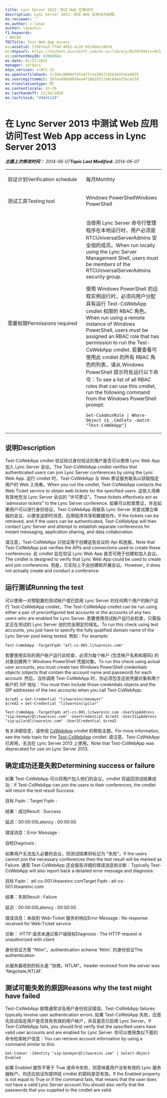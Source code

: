 ```yaml
---
title: Lync Server 2013：测试 Web 应用访问
description: Lync Server 2013：测试 Web 应用访问权限。
ms.reviewer: ''
ms.author: v-lanac
author: lanachin
f1.keywords:
- NOCSH
TOCTitle: Test Web App access
ms:assetid: 17d67ea3-f74d-4952-ac2b-92c0dacc8014
ms:mtpsurl: https://technet.microsoft.com/en-us/library/Dn767944(v=OCS.15)
ms:contentKeyID: 63969584
ms.date: 01/27/2015
manager: serdars
mtps_version: v=OCS.15
ms.openlocfilehash: fc3bbc8008df4fe47fc5a39571356383fe5a6035
ms.sourcegitcommit: 36fee89bb887bea4f18b19f17a8c69daf5bc423d
ms.translationtype: MT
ms.contentlocale: zh-CN
ms.lasthandoff: 11/26/2020
ms.locfileid: "49441128"
---
```

# <a name="test-web-app-access-in-lync-server-2013"></a><span data-ttu-id="223fd-103">在 Lync Server 2013 中测试 Web 应用访问</span><span class="sxs-lookup"><span data-stu-id="223fd-103">Test Web App access in Lync Server 2013</span></span>

<div data-xmlns="http://www.w3.org/1999/xhtml">

<div class="topic" data-xmlns="http://www.w3.org/1999/xhtml" data-msxsl="urn:schemas-microsoft-com:xslt" data-cs="https://msdn.microsoft.com/">

<div data-asp="https://msdn2.microsoft.com/asp">



</div>

<div id="mainSection">

<div id="mainBody"><span data-ttu-id="223fd-104">

<span> </span></span><span class="sxs-lookup"><span data-stu-id="223fd-104">

<span> </span></span></span>

<span data-ttu-id="223fd-105">_**主题上次修改时间：** 2014-06-07_</span><span class="sxs-lookup"><span data-stu-id="223fd-105">_**Topic Last Modified:** 2014-06-07_</span></span>


<table>
<colgroup>
<col style="width: 50%" />
<col style="width: 50%" />
</colgroup>
<tbody>
<tr class="odd">
<td><p><span data-ttu-id="223fd-106">验证计划</span><span class="sxs-lookup"><span data-stu-id="223fd-106">Verification schedule</span></span></p></td>
<td><p><span data-ttu-id="223fd-107">每月</span><span class="sxs-lookup"><span data-stu-id="223fd-107">Monthly</span></span></p></td>
</tr>
<tr class="even">
<td><p><span data-ttu-id="223fd-108">测试工具</span><span class="sxs-lookup"><span data-stu-id="223fd-108">Testing tool</span></span></p></td>
<td><p><span data-ttu-id="223fd-109">Windows PowerShell</span><span class="sxs-lookup"><span data-stu-id="223fd-109">Windows PowerShell</span></span></p></td>
</tr>
<tr class="odd">
<td><p><span data-ttu-id="223fd-110">需要权限</span><span class="sxs-lookup"><span data-stu-id="223fd-110">Permissions required</span></span></p></td>
<td><p><span data-ttu-id="223fd-111">当使用 Lync Server 命令行管理程序在本地运行时，用户必须是 RTCUniversalServerAdmins 安全组的成员。</span><span class="sxs-lookup"><span data-stu-id="223fd-111">When run locally using the Lync Server Management Shell, users must be members of the RTCUniversalServerAdmins security group.</span></span></p>
<p><span data-ttu-id="223fd-112">使用 Windows PowerShell 的远程实例运行时，必须向用户分配具有运行 Test-CsWebApp cmdlet 权限的 RBAC 角色。</span><span class="sxs-lookup"><span data-stu-id="223fd-112">When run using a remote instance of Windows PowerShell, users must be assigned an RBAC role that has permission to run the Test-CsWebApp cmdlet.</span></span> <span data-ttu-id="223fd-113">若要查看可使用此 cmdlet 的所有 RBAC 角色的列表，请从 Windows PowerShell 提示符处运行以下命令：</span><span class="sxs-lookup"><span data-stu-id="223fd-113">To see a list of all RBAC roles that can use this cmdlet, run the following command from the Windows PowerShell prompt:</span></span></p>
<pre><code>Get-CsAdminRole | Where-Object {$_.Cmdlets -match &quot;Test-CsWebApp&quot;}</code></pre></td>
</tr>
</tbody>
</table>


<div>

## <a name="description"></a><span data-ttu-id="223fd-114">说明</span><span class="sxs-lookup"><span data-stu-id="223fd-114">Description</span></span>

<span data-ttu-id="223fd-115">Test-CsWebApp cmdlet 验证经过身份验证的用户是否可以使用 Lync Web App 加入 Lync Server 会议。</span><span class="sxs-lookup"><span data-stu-id="223fd-115">The Test-CsWebApp cmdlet verifies that authenticated users can join Lync Server conferences by using the Lync Web App.</span></span> <span data-ttu-id="223fd-116">运行 cmdlet 时，Test-CsWebApp 与 Web 票证服务联系以获取指定用户的 Web 入场券。</span><span class="sxs-lookup"><span data-stu-id="223fd-116">When you run the cmdlet, Test-CsWebApp contacts the Web Ticket service to obtain web tickets for the specified users.</span></span> <span data-ttu-id="223fd-117">这些入场券有效地充当 Lync Server 会议的 "许可票证"。</span><span class="sxs-lookup"><span data-stu-id="223fd-117">These tickets effectively act as ‘admission tickets” to the Lync Server conference.</span></span> <span data-ttu-id="223fd-118">如果可以检索票证，并且如果用户可以进行身份验证，Test-CsWebApp 将联系 Lync Server 并尝试建立单独的会议，以便发送即时消息、应用程序共享和数据协作。</span><span class="sxs-lookup"><span data-stu-id="223fd-118">If the tickets can be retrieved, and if the users can be authenticated, Test-CsWebApp will then contact Lync Server and attempt to establish separate conferences for instant messaging, application sharing, and data collaboration.</span></span>

<span data-ttu-id="223fd-119">请注意，Test-CsWebApp 只验证用于创建这些会议的 Api 和连接。</span><span class="sxs-lookup"><span data-stu-id="223fd-119">Note that Test-CsWebApp just verifies the APIs and connections used to create these conferences.</span></span> <span data-ttu-id="223fd-120">此 cmdlet 旨在验证 Lync Web App 是否可用于创建和加入会议。</span><span class="sxs-lookup"><span data-stu-id="223fd-120">The cmdlet is designed to verify that Lync Web App could be used to create and join conferences.</span></span> <span data-ttu-id="223fd-121">但是，它实际上不会创建和开展会议。</span><span class="sxs-lookup"><span data-stu-id="223fd-121">However,, it does not actually create and conduct a conference.</span></span>

</div>

<div>

## <a name="running-the-test"></a><span data-ttu-id="223fd-122">运行测试</span><span class="sxs-lookup"><span data-stu-id="223fd-122">Running the test</span></span>

<span data-ttu-id="223fd-123">可以使用一对预配置的测试帐户或已启用 Lync Server 的任何两个用户的帐户运行 Test-CsWebApp cmdlet。</span><span class="sxs-lookup"><span data-stu-id="223fd-123">The Test-CsWebApp cmdlet can be run using either a pair of preconfigured test accounts or the accounts of any two users who are enabled for Lync Server.</span></span> <span data-ttu-id="223fd-124">若要使用测试帐户运行此检查，只需指定正在测试的 Lync Server 池的完全限定的域名。</span><span class="sxs-lookup"><span data-stu-id="223fd-124">To run this check using test accounts, you just have to specify the fully qualified domain name of the Lync Server pool being tested.</span></span> <span data-ttu-id="223fd-125">例如：</span><span class="sxs-lookup"><span data-stu-id="223fd-125">For example:</span></span>

    Test-CsWebApp -TargetFqdn "atl-cs-001.litwareinc.com"

<span data-ttu-id="223fd-126">若要使用实际的用户帐户运行此检查，必须为每个帐户 (包含帐户名称和密码) 的对象创建两个 Windows PowerShell 凭据对象。</span><span class="sxs-lookup"><span data-stu-id="223fd-126">To run this check using actual user accounts, you must create two Windows PowerShell credentials objects (objects that contain the account name and password) for each account.</span></span> <span data-ttu-id="223fd-127">然后，当你调用 Test-CsWebApp 时，你必须包含这些凭据对象和两个帐户的 SIP 地址：</span><span class="sxs-lookup"><span data-stu-id="223fd-127">You must then include those credentials objects and the SIP addresses of the two accounts when you call Test-CsWebApp:</span></span>

    $cred1 = Get-Credential "litwareinc\kenmyer"
    $cred2 = Get-Credential "litwareinc\pilar"
    
    Test-CsWebApp -TargetFqdn atl-cs-001.litwareinc.com -UserSipAddress "sip:kenmyer@litwareinc.com" -UserCredential $cred1 -User2SipAddress "sip:pilar@litwareinc.com" -User2Credential $cred2

<span data-ttu-id="223fd-128">有关详细信息，请参阅 [CsWebApp](https://docs.microsoft.com/powershell/module/skype/Test-CsWebApp) cmdlet 的帮助主题。</span><span class="sxs-lookup"><span data-stu-id="223fd-128">For more information, see the help topic for the [Test-CsWebApp](https://docs.microsoft.com/powershell/module/skype/Test-CsWebApp) cmdlet.</span></span> <span data-ttu-id="223fd-129">请注意，Test-CsWebApp 已弃用，无法在 Lync Server 2013 上使用。</span><span class="sxs-lookup"><span data-stu-id="223fd-129">Note that Test-CsWebApp was deprecated for use on Lync Server 2013.</span></span>

</div>

<div>

## <a name="determining-success-or-failure"></a><span data-ttu-id="223fd-130">确定成功还是失败</span><span class="sxs-lookup"><span data-stu-id="223fd-130">Determining success or failure</span></span>

<span data-ttu-id="223fd-131">如果 Test-CsWebApp 可以将用户加入他们的会议，cmdlet 将返回测试结果成功：</span><span class="sxs-lookup"><span data-stu-id="223fd-131">If Test-CsWebApp can join the users to their conferences, the cmdlet will return the test result Success:</span></span>

<span data-ttu-id="223fd-132">目标 Fqdn：</span><span class="sxs-lookup"><span data-stu-id="223fd-132">Target Fqdn :</span></span>

<span data-ttu-id="223fd-133">结果：成功</span><span class="sxs-lookup"><span data-stu-id="223fd-133">Result : Success</span></span>

<span data-ttu-id="223fd-134">延迟：00:00:00</span><span class="sxs-lookup"><span data-stu-id="223fd-134">Latency : 00:00:00</span></span>

<span data-ttu-id="223fd-135">错误消息：</span><span class="sxs-lookup"><span data-stu-id="223fd-135">Error Message :</span></span>

<span data-ttu-id="223fd-136">自检</span><span class="sxs-lookup"><span data-stu-id="223fd-136">Diagnosis :</span></span>

<span data-ttu-id="223fd-137">如果用户无法加入必要的会议，则测试结果将标记为 "失败"。</span><span class="sxs-lookup"><span data-stu-id="223fd-137">If the users cannot join the necessary conferences then the test result will be marked as Failure.</span></span> <span data-ttu-id="223fd-138">通常 Test-CsWebApp 还会报告详细的错误消息和诊断：</span><span class="sxs-lookup"><span data-stu-id="223fd-138">Typically Test-CsWebApp will also report back a detailed error message and diagnosis:</span></span>

<span data-ttu-id="223fd-139">目标 Fqdn： atl-cs-001.litwareinc.com</span><span class="sxs-lookup"><span data-stu-id="223fd-139">Target Fqdn : atl-cs-001.litwareinc.com</span></span>

<span data-ttu-id="223fd-140">结果：失败</span><span class="sxs-lookup"><span data-stu-id="223fd-140">Result : Failure</span></span>

<span data-ttu-id="223fd-141">延迟：00:00:00</span><span class="sxs-lookup"><span data-stu-id="223fd-141">Latency : 00:00:00</span></span>

<span data-ttu-id="223fd-142">错误消息：未收到 Web-Ticket 服务的响应</span><span class="sxs-lookup"><span data-stu-id="223fd-142">Error Message : No response received for Web-Ticket service</span></span>

<span data-ttu-id="223fd-143">诊断： HTTP 请求未通过客户端授权</span><span class="sxs-lookup"><span data-stu-id="223fd-143">Diagnosis : The HTTP request is unauthorized with client</span></span>

<span data-ttu-id="223fd-144">身份验证方案 "Ntlm"。</span><span class="sxs-lookup"><span data-stu-id="223fd-144">authentication scheme 'Ntlm'.</span></span> <span data-ttu-id="223fd-145">的身份验证</span><span class="sxs-lookup"><span data-stu-id="223fd-145">The authentication</span></span>

<span data-ttu-id="223fd-146">从服务器收到的标头是 "协商，NTLM"。</span><span class="sxs-lookup"><span data-stu-id="223fd-146">header received from the server was 'Negotiate,NTLM'.</span></span>

</div>

<div>

## <a name="reasons-why-the-test-might-have-failed"></a><span data-ttu-id="223fd-147">测试可能失败的原因</span><span class="sxs-lookup"><span data-stu-id="223fd-147">Reasons why the test might have failed</span></span>

<span data-ttu-id="223fd-148">Test-CsWebApp 故障通常涉及用户身份验证错误。</span><span class="sxs-lookup"><span data-stu-id="223fd-148">Test-CsWebApp failures typically involve user authentication errors.</span></span> <span data-ttu-id="223fd-149">如果 Test-CsWebApp 失败，应首先验证指定用户是否具有有效的用户帐户，并且是否已启用 Lync Server。</span><span class="sxs-lookup"><span data-stu-id="223fd-149">If Test-CsWebApp fails, you should first verify that the specified users have valid user accounts and are enabled for Lync Server.</span></span> <span data-ttu-id="223fd-150">你可以使用类似下面的命令检索帐户信息：</span><span class="sxs-lookup"><span data-stu-id="223fd-150">You can retrieve account information by using a command similar to this:</span></span>

    Get-CsUser -Identity "sip:kenmyer@litwareinc.com" | Select-Object Enabled

<span data-ttu-id="223fd-151">如果 Enabled 属性不等于 True 或命令失败，则意味着用户没有有效的 Lync 服务器帐户。你还应验证你提供给 cmdlet 的密码是否有效。</span><span class="sxs-lookup"><span data-stu-id="223fd-151">If the Enabled property is not equal to True or if the command fails, that means that the user does not have a valid Lync Server account.You should also verify that the passwords that you supplied to the cmdlet are valid.</span></span>

<span data-ttu-id="223fd-152"></div>

</div>

<span> </span>

</div>

</div>

</span><span class="sxs-lookup"><span data-stu-id="223fd-152"></div>

</div>

<span> </span>

</div>

</div>

</span></span></div>

